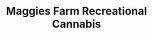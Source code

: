 ---
title: "Maggies Farm Recreational Cannabis"
url: /manitou-springs/maggies-farm-recreational-cannabis/
shop: Hanf
---